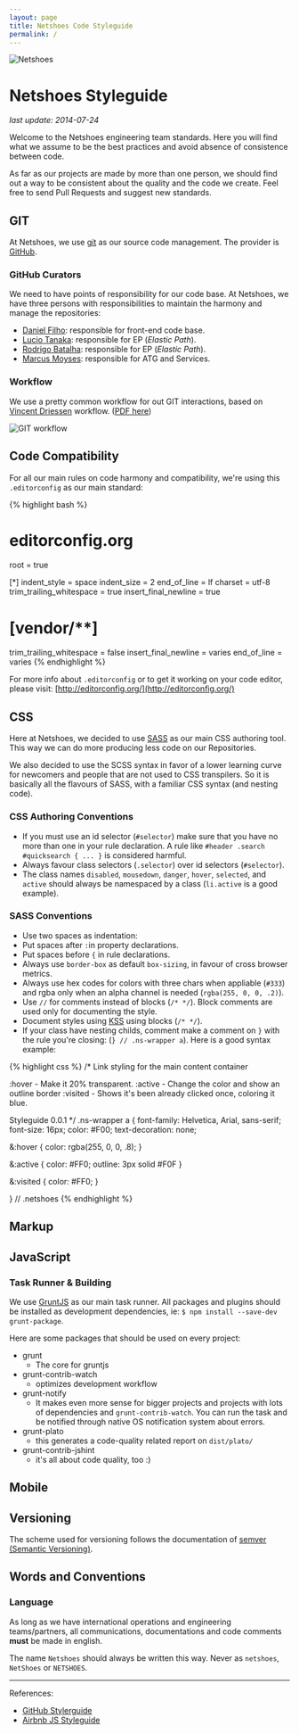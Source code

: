 ```yaml
---
layout: page
title: Netshoes Code Styleguide
permalink: /
---
```


![Netshoes](http://i.imgur.com/5RBW4vv.png)

# Netshoes Styleguide
*last update: 2014-07-24*

Welcome to the Netshoes engineering team standards. Here you will find what we assume to be the best practices and avoid absence of consistence between code.

As far as our projects are made by more than one person, we should find out a way to be consistent about the quality and the code we create. Feel free to send Pull Requests and suggest new standards.


## GIT

At Netshoes, we use [git](http://git-scm.com/) as our source code management. The provider is [GitHub](http://github.com/netshoes).

### GitHub Curators

We need to have points of responsibility for our code base. At Netshoes, we have three persons with responsibilities to maintain the harmony and manage the repositories:

* [Daniel Filho](mailto:daniel.filho@netshoes.com): responsible for front-end code base.
* [Lucio Tanaka](mailto:lucio.tanaka@netshoes.com): responsible for EP (*Elastic Path*).
* [Rodrigo Batalha](mailto:rodrigo.batalha@netshoes.com): responsible for EP (*Elastic Path*).
* [Marcus Moyses](mailto:marcus.moyses@netshoes.com): responsible for ATG and Services.


### Workflow

We use a pretty common workflow for out GIT interactions, based on [Vincent Driessen](http://nvie.com/posts/a-successful-git-branching-model/) workflow. ([PDF here](https://cloudup.com/cpmgj1iHZy7))

![GIT workflow](https://i.cloudup.com/-rgxLsqKV7.png)

## Code Compatibility

For all our main rules on code harmony and compatibility, we're using this `.editorconfig` as our main standard:

{% highlight bash %}
# editorconfig.org

root = true

[*]
indent_style = space
indent_size = 2
end_of_line = lf
charset = utf-8
trim_trailing_whitespace = true
insert_final_newline = true

# [vendor/**]
trim_trailing_whitespace = false
insert_final_newline = varies
end_of_line = varies
{% endhighlight %}

For more info about `.editorconfig` or to get it working on your code editor, please visit: [http://editorconfig.org/](http://editorconfig.org/)

## CSS

Here at Netshoes, we decided to use [SASS](http://sass-lang.com) as our main CSS authoring tool. This way we can do more producing less code on our Repositories.

We also decided to use the SCSS syntax in favor of a lower learning curve for newcomers and people that are not used to CSS transpilers. So it is basically all the flavours of SASS, with a familiar CSS syntax (and nesting code).

### CSS Authoring Conventions

* If you must use an id selector (`#selector`) make sure that you have no more than one in your rule declaration. A rule like `#header .search #quicksearch { ... }` is considered harmful.
* Always favour class selectors (`.selector`) over id selectors (`#selector`).
* The class names `disabled`, `mousedown`, `danger`, `hover`, `selected`, and `active` should always be namespaced by a class (`li.active` is a good example).


### SASS Conventions

* Use two spaces as indentation: `  `
* Put spaces after `:`in property declarations.
* Put spaces before `{` in rule declarations.
* Always use `border-box` as default `box-sizing`, in favour of cross browser metrics.
* Always use hex codes for colors with three chars when appliable (`#333`) and rgba only when an alpha channel is needed (`rgba(255, 0, 0, .2)`).
* Use `//` for comments instead of blocks (`/* */`). Block comments are used only for documenting the style.
* Document styles using [KSS](https://github.com/kneath/kss) using blocks (`/* */`).
* If your class have nesting childs, comment make a comment on `}` with the rule you're closing: (`} // .ns-wrapper a`).
Here is a good syntax example:

{% highlight css %}
/*
Link styling for the main content container

:hover        - Make it 20% transparent.
:active       - Change the color and show an outline border
:visited      - Shows it's been already clicked once, coloring it blue.

Styleguide 0.0.1
*/
.ns-wrapper a {
  font-family: Helvetica, Arial, sans-serif;
  font-size: 16px;
  color: #F00;
  text-decoration: none;

  &:hover {
    color: rgba(255, 0, 0, .8);
  }

  &:active {
    color: #FF0;
    outline: 3px solid #F0F
  }

  &:visited {
    color: #FF0;
  }

} // .netshoes
{% endhighlight %}

## Markup

## JavaScript

### Task Runner & Building

We use [GruntJS](http://gruntjs.com) as our main task runner. All packages and plugins should be installed as development dependencies, ie: `$ npm install --save-dev grunt-package`.

Here are some packages that should be used on every project:

* grunt
  * The core for gruntjs
* grunt-contrib-watch
  * optimizes development workflow
* grunt-notify
  * It makes even more sense for bigger projects and projects with lots of dependencies and `grunt-contrib-watch`. You can run the task and be notified through native OS notification system about errors.
* grunt-plato
  * this generates a code-quality related report on `dist/plato/`
* grunt-contrib-jshint
  * it's all about code quality, too :)


## Mobile


## Versioning

The scheme used for versioning follows the documentation of [semver (Semantic Versioning)](http://semver.org/).

## Words and Conventions

### Language

As long as we have international operations and engineering teams/partners, all communications, documentations and code comments **must** be made in english.

The name `Netshoes` should always be written this way. Never as `netshoes`, `NetShoes` or `NETSHOES`.


-----
References:

* [GitHub Stylerguide](https://github.com/styleguide/css)
* [Airbnb JS Styleguide](https://github.com/airbnb/javascript#commas)

